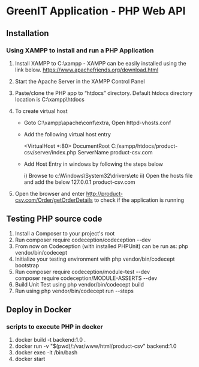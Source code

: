# GreenIT Application - PHP Web API

## Installation

### Using XAMPP to install and run a PHP Application

 1. Install XAMPP to C:\xampp  - XAMPP can be easily installed using the link below.
 https://www.apachefriends.org/download.html

 2. Start the Apache Server in the XAMPP Control Panel

 3. Paste/clone the PHP app to “htdocs” directory. Default htdocs directory location is C:\xampp\htdocs

 4. To create virtual host 

    - Goto C:\xampp\apache\conf\extra, Open httpd-vhosts.conf

    - Add the following virtual host entry
        
        <VirtualHost *:80>
        DocumentRoot C:/xampp/htdocs/product-csv/server/index.php
        ServerName product-csv.com
        </VirtualHost>

    - Add Host Entry in windows by following the steps below

        i) Browse to c:\Windows\System32\drivers\etc
        ii) Open the hosts file and add the below 
            127.0.0.1       product-csv.com
    
  5. Open the browser and enter http://product-csv.com/Order/getOrderDetails to check if the application is running   

## Testing PHP source code

 1. Install a Composer to your project's root
 2. Run composer require codeception/codeception --dev
 3. From now on Codeception (with installed PHPUnit) can be run as: php vendor/bin/codecept
 4. Initialize your testing environment with php vendor/bin/codecept bootstrap
 5. Run  composer require codeception/module-test  --dev     
    composer require codeception/MODULE-ASSERTS  --dev    
 6. Build Unit Test using php vendor/bin/codecept build 
 7. Run using php vendor/bin/codecept run --steps  

 
## Deploy in Docker

### scripts to execute PHP in docker
1. docker build -t backend:1.0 .
2. docker run -v "$(pwd)/:/var/www/html/product-csv" backend:1.0
3. docker exec -it  <container> /bin/bash
4. docker start <container>
